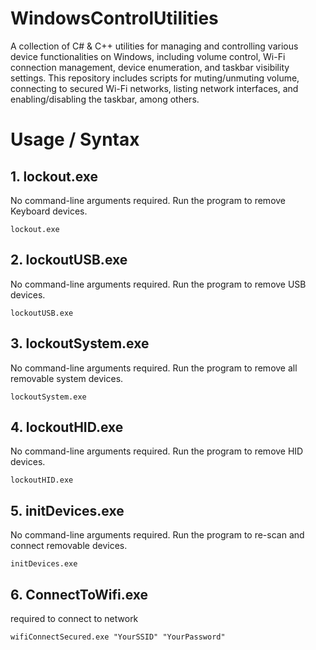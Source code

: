 # WindowsControlUtilities

A collection of C# & C++ utilities for managing and controlling various device functionalities on Windows, including volume control, Wi-Fi connection management, device enumeration, and taskbar visibility settings. This repository includes scripts for muting/unmuting volume, connecting to secured Wi-Fi networks, listing network interfaces, and enabling/disabling the taskbar, among others.

# Usage / Syntax

## 1. lockout.exe
No command-line arguments required. Run the program to remove Keyboard devices.
```
lockout.exe
```

## 2. lockoutUSB.exe
No command-line arguments required. Run the program to remove USB devices.
```
lockoutUSB.exe
```

## 3. lockoutSystem.exe
No command-line arguments required. Run the program to remove all removable system devices.
```
lockoutSystem.exe
```

## 4. lockoutHID.exe
No command-line arguments required. Run the program to remove HID devices.
```
lockoutHID.exe
```

## 5. initDevices.exe 
No command-line arguments required. Run the program to re-scan and connect removable devices.
```
initDevices.exe
```

## 6. ConnectToWifi.exe 
<SSID> <password> required to connect to network
```
wifiConnectSecured.exe "YourSSID" "YourPassword"
```
